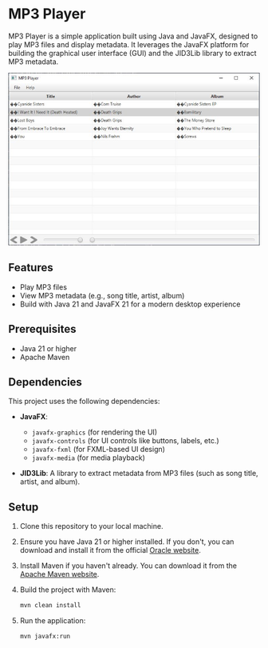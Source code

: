 # MP3 Player

MP3 Player is a simple application built using Java and JavaFX, designed to play MP3 files and display metadata. It leverages the JavaFX platform for building the graphical user interface (GUI) and the JID3Lib library to extract MP3 metadata.

![MP3 Player Preview](preview.JPG)

## Features
- Play MP3 files
- View MP3 metadata (e.g., song title, artist, album)
- Build with Java 21 and JavaFX 21 for a modern desktop experience

## Prerequisites
- Java 21 or higher
- Apache Maven

## Dependencies
This project uses the following dependencies:

- **JavaFX**:
  - `javafx-graphics` (for rendering the UI)
  - `javafx-controls` (for UI controls like buttons, labels, etc.)
  - `javafx-fxml` (for FXML-based UI design)
  - `javafx-media` (for media playback)

- **JID3Lib**: A library to extract metadata from MP3 files (such as song title, artist, and album).

## Setup

1. Clone this repository to your local machine.
2. Ensure you have Java 21 or higher installed. If you don't, you can download and install it from the official [Oracle website](https://www.oracle.com/java/technologies/javase-jdk21-downloads.html).
3. Install Maven if you haven't already. You can download it from the [Apache Maven website](https://maven.apache.org/download.cgi).

4. Build the project with Maven:

    ```bash
    mvn clean install
    ```

5. Run the application:

    ```bash
    mvn javafx:run
    ```
